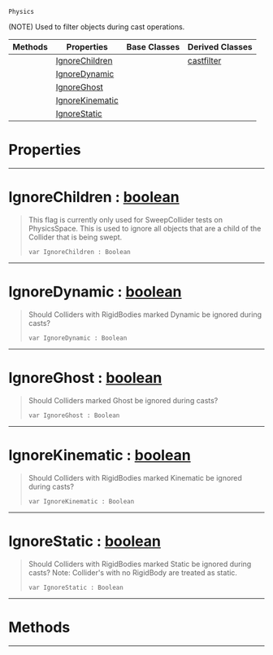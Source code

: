  `Physics`

(NOTE) Used to filter objects during cast operations.

|Methods|Properties|Base Classes|Derived Classes|
|---|---|---|---|
| |[ IgnoreChildren](https://github.com/ZilchEngine/ZilchDocs/blob/master/code_reference/class_reference/basecastfilter.markdown#ignorechildren-zilch-engi)| |[castfilter](https://github.com/ZilchEngine/ZilchDocs/blob/master/code_reference/class_reference/castfilter.markdown)|
| |[ IgnoreDynamic](https://github.com/ZilchEngine/ZilchDocs/blob/master/code_reference/class_reference/basecastfilter.markdown#ignoredynamic-zilch-engin)| | |
| |[ IgnoreGhost](https://github.com/ZilchEngine/ZilchDocs/blob/master/code_reference/class_reference/basecastfilter.markdown#ignoreghost-zilch-engine)| | |
| |[ IgnoreKinematic](https://github.com/ZilchEngine/ZilchDocs/blob/master/code_reference/class_reference/basecastfilter.markdown#ignorekinematic-zilch-eng)| | |
| |[ IgnoreStatic](https://github.com/ZilchEngine/ZilchDocs/blob/master/code_reference/class_reference/basecastfilter.markdown#ignorestatic-zilch-engine)| | |


 #  Properties


---  
 #  IgnoreChildren : [boolean](https://github.com/ZilchEngine/ZilchDocs/blob/master/code_reference/nada_base_types/boolean.markdown)

> This flag is currently only used for SweepCollider tests on PhysicsSpace. This is used to ignore all objects that are a child of the Collider that is being swept.
> ``` lang=cpp, name=Nada
> var IgnoreChildren : Boolean


---  
 #  IgnoreDynamic : [boolean](https://github.com/ZilchEngine/ZilchDocs/blob/master/code_reference/nada_base_types/boolean.markdown)

> Should Colliders with RigidBodies marked Dynamic be ignored during casts?
> ``` lang=cpp, name=Nada
> var IgnoreDynamic : Boolean


---  
 #  IgnoreGhost : [boolean](https://github.com/ZilchEngine/ZilchDocs/blob/master/code_reference/nada_base_types/boolean.markdown)

> Should Colliders marked Ghost be ignored during casts?
> ``` lang=cpp, name=Nada
> var IgnoreGhost : Boolean


---  
 #  IgnoreKinematic : [boolean](https://github.com/ZilchEngine/ZilchDocs/blob/master/code_reference/nada_base_types/boolean.markdown)

> Should Colliders with RigidBodies marked Kinematic be ignored during casts?
> ``` lang=cpp, name=Nada
> var IgnoreKinematic : Boolean


---  
 #  IgnoreStatic : [boolean](https://github.com/ZilchEngine/ZilchDocs/blob/master/code_reference/nada_base_types/boolean.markdown)

> Should Colliders with RigidBodies marked Static be ignored during casts? Note: Collider's with no RigidBody are treated as static.
> ``` lang=cpp, name=Nada
> var IgnoreStatic : Boolean


---  
 #  Methods


---  
 

 